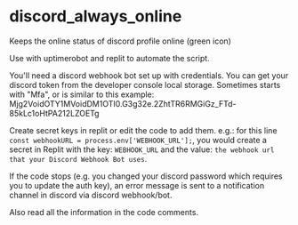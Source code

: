 # discord_always_online
Keeps the online status of discord profile online (green icon)

Use with uptimerobot and replit to automate the script.

You'll need a discord webhook bot set up with credentials.
You can get your discord token from the developer console local storage. Sometimes starts with "Mfa", or is similar to this example: Mjg2VoidOTY1MVoidDM1OTI0.G3g32e.2ZhtTR6RMGiGz_FTd-85kLc1oHtPA212LZOETg

Create secret keys in replit or edit the code to add them.
e.g.: for this line `const webhookURL = process.env['WEBHOOK_URL'];`, you would create a secret in Replit with the key: `WEBHOOK_URL` and the value: `the webhook url that your Discord Webhook Bot uses`.

If the code stops (e.g. you changed your discord password which requires you to update the auth key), an error message is sent to a notification channel in discord via discord webhook/bot.

Also read all the information in the code comments.
